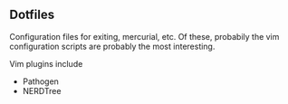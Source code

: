 Dotfiles
--------

Configuration files for exiting, mercurial, etc.  Of these, probabily the vim
configuration scripts are probably the most interesting.

Vim plugins include

- Pathogen
- NERDTree
